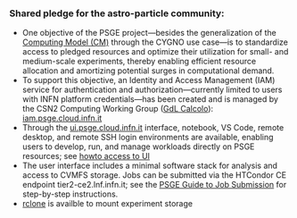 ### Shared pledge for the astro-particle community:
+ One objective of the PSGE project—besides the generalization of the [Computing Model (CM)](https://github.com/CYGNUS-RD/middleware/) through the CYGNO use case—is to standardize
access to pledged resources and optimize their utilization for small- and medium-scale experiments, thereby enabling efficient resource allocation 
and amortizing potential surges in computational demand.
+ To support this objective, an Identity and Access Management (IAM) service for authentication and authorization—currently limited to users with INFN platform credentials—has been
created and is managed by the CSN2 Computing Working Group ([GdL Calcolo](https://web.infn.it/csn2/index.php/it/struttura/gruppo-calcolo)): [iam.psge.cloud.infn.it](iam.psge.cloud.infn.it)
+ Through the [ui.psge.cloud.infn.it](ui.psge.cloud.infn.it) interface, notebook, VS Code, remote desktop, and remote SSH login environments are available, enabling users to develop, run, and manage workloads directly on PSGE resources; see [howto access to UI](./GuideUI.md)
+ The user interface includes a minimal software stack for analysis and access to CVMFS storage. Jobs can be submitted via the HTCondor CE endpoint tier2-ce2.lnf.infn.it; see the [PSGE Guide to Job Submission](./GuideJobSubmission.md)
 for step-by-step instructions.
+ [rclone](https://rclone.org/docs/) is availble to mount experiment storage 
